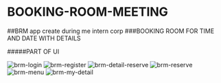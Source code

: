 # BOOKING-ROOM-MEETING
 ##BRM app create during me intern corp 
 ###BOOKING ROOM FOR TIME AND DATE WITH DETAILS
 
#####PART OF UI
 
![brm-login](https://user-images.githubusercontent.com/125264834/221397592-5fd6a8d0-87c5-4a18-af95-08f3851a6955.png)
![brm-register](https://user-images.githubusercontent.com/125264834/221397600-42bdab96-998d-4408-98c6-798c3d0bc81c.png)
![brm-detail-reserve](https://user-images.githubusercontent.com/125264834/221397607-13dac81c-adbd-458d-a079-feed0ec6ec15.png)
![brm-reserve](https://user-images.githubusercontent.com/125264834/221397610-c0366988-e9af-4625-8ab4-85693d069d4b.png)
![brm-menu](https://user-images.githubusercontent.com/125264834/221397613-743d1161-3b1d-4f21-868f-d0fd6ee5d394.png)
![brm-my-detail](https://user-images.githubusercontent.com/125264834/221397618-bc5a9eb1-5d56-4891-ac46-2e31d46666bd.png)
